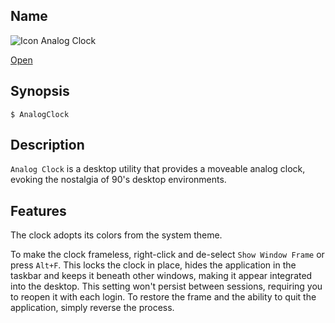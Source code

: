 ## Name

![Icon](/res/icons/16x16/app-analog-clock.png) Analog Clock

[Open](launch:///bin/AnalogClock)

## Synopsis

```**sh
$ AnalogClock
```

## Description

`Analog Clock` is a desktop utility that provides a moveable analog clock, evoking the nostalgia of 90's desktop environments.

## Features

The clock adopts its colors from the system theme.

To make the clock frameless, right-click and de-select `Show Window Frame` or press `Alt+F`. This locks the clock in place, hides the application in the taskbar and keeps it beneath other windows, making it appear integrated into the desktop. This setting won't persist between sessions, requiring you to reopen it with each login. To restore the frame and the ability to quit the application, simply reverse the process.
